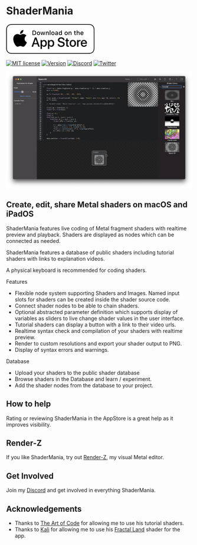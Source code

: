 # ShaderMania

[![AppStore](images/appstore.svg)](https://apps.apple.com/us/app/shadermania/id1541065830)

[![MIT license](https://img.shields.io/badge/License-MIT-blue.svg)](https://lbesson.mit-license.org/) [![Version](https://img.shields.io/badge/version-1.5.2-green.svg)](https://shields.io/) [![Discord](https://badgen.net/badge/icon/discord?icon=discord&label)](https://discord.gg/BMStWPhByj) [![Twitter](https://badgen.net/badge/icon/twitter?icon=twitter&label)](https://twitter.com/markusmoenig)


![screenshot](images/screen.png)

## Create, edit, share Metal shaders on macOS and iPadOS

ShaderMania features live coding of Metal fragment shaders with realtime preview and playback. Shaders are displayed as nodes which can be connected as needed.

ShaderMania features a database of public shaders including tutorial shaders with links to explanation videos.

A physical keyboard is recommended for coding shaders.

Features

* Flexible node system supporting Shaders and Images. Named input slots for shaders can be created inside the shader source code.
* Connect shader nodes to be able to chain shaders.
* Optional abstracted parameter definition which supports display of variables as sliders to live change shader values in the user interface.
* Tutorial shaders can display a button with a link to their video urls.
* Realtime syntax check and compilation of your shaders with realtime preview.
* Render to custom resolutions and export your shader output to PNG.
* Display of syntax errors and warnings.

Database

* Upload your shaders to the public shader database
* Browse shaders in the Database and learn / experiment.
* Add the shader nodes from the database to your project.

## How to help

Rating or reviewing ShaderMania in the AppStore is a great help as it improves visibility.

## Render-Z

If you like ShaderMania, try out [Render-Z](https://github.com/markusmoenig/Render-Z), my visual Metal editor.

## Get Involved

Join my [Discord](https://discord.gg/BMStWPhByj) and get involved in everything ShaderMania.

## Acknowledgements

* Thanks to [The Art of Code](https://www.youtube.com/channel/UCcAlTqd9zID6aNX3TzwxJXg) for allowing me to use his tutorial shaders.
* Thanks to [Kali](https://www.shadertoy.com/user/Kali) for allowing me to use his [Fractal Land](https://www.shadertoy.com/view/XsBXWt) shader for the app.
